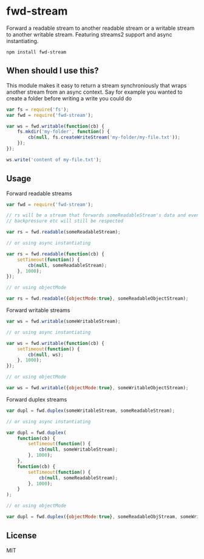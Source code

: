# fwd-stream

Forward a readable stream to another readable stream or a writable stream to another writable stream.
Featuring streams2 support and async instantiating.

	npm install fwd-stream

## When should I use this?

This module makes it easy to return a stream synchroniously that wraps another stream from an async context.
Say for example you wanted to create a folder before writing a write you could do

``` js
var fs = require('fs');
var fwd = require('fwd-stream');

var ws = fwd.writable(function(cb) {
	fs.mkdir('my-folder', function() {
		cb(null, fs.createWriteStream('my-folder/my-file.txt'));
	});
});

ws.write('content of my-file.txt');
```

## Usage

Forward readable streams

``` js
var fwd = require('fwd-stream');

// rs will be a stream that forwards someReadableStream's data and events
// backpressure etc will still be respected

var rs = fwd.readable(someReadableStream);

// or using async instantiating

var rs = fwd.readable(function(cb) {
	setTimeout(function() {
		cb(null, someReadableStream);
	}, 1000);
});

// or using objectMode

var rs = fwd.readable({objectMode:true}, someReadableObjectStream);
```

Forward writable streams

``` js
var ws = fwd.writable(someWritableStream);

// or using async instantiating

var ws = fwd.writable(function(cb) {
	setTimeout(function() {
		cb(null, ws);
	}, 1000);
});

// or using objectMode

var ws = fwd.writable({objectMode:true}, someWritableObjectStream);
```

Forward duplex streams

``` js
var dupl = fwd.duplex(someWritableStream, someReadableStream);

// or using async instantiating

var dupl = fwd.duplex(
	function(cb) {
		setTimeout(function() {
			cb(null, someWritableStream);
		}, 1000);
	},
	function(cb) {
		setTimeout(function() {
			cb(null, someReadableStream);
		}, 1000);
	}
);

// or using objectMode

var dupl = fwd.duplex({objectMode:true}, someReadableObjStream, someWritableObjStream);
```

## License

MIT